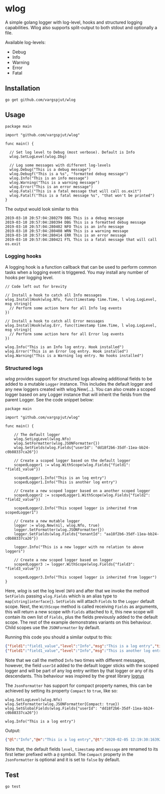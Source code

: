 # wlog
A simple golang logger with log-level, hooks and structured logging capabilities. Wlog also supports split-output to both stdout and optionally a file.

Available log-levels:
- Debug
- Info
- Warning
- Error
- Fatal
  
## Installation
```
go get github.com/vargspjut/wlog
```

## Usage
```golang
package main

import "github.com/vargspjut/wlog"

func main() {

  // Set log level to Debug (most verbose). Default is Info
  wlog.SetLogLevel(wlog.Dbg)

  // Log some messages with different log-levels
  wlog.Debug("This is a debug message")
  wlog.Debugf("This is a %s", "formatted debug message")
  wlog.Info("This is an info message")
  wlog.Warning("This is a warning message")
  wlog.Error("This is an error message")
  wlog.Fatal("This is a fatal message that will call os.exit")  
  wlog.Fatalf("This is a fatal message %s", "that won't be printed")
}
```

The output would look similar to this
```
2019-03-10 20:57:04:280279 DBG This is a debug message
2019-03-10 20:57:04:280394 DBG This is a formatted debug message
2019-03-10 20:57:04:280402 NFO This is an info message
2019-03-10 20:57:04:280408 WRN This is a warning message
2019-03-10 20:57:04:280414 ERR This is an error message
2019-03-10 20:57:04:280421 FTL This is a fatal message that will call os.exit
```

### Logging hooks
A logging hook is a function callback that can be used to perform common tasks when a logging event is triggered. You may install any number of hooks per logging level.

```golang
// Code left out for brevity

// Install a hook to catch all Info messages
wlog.InstallHook(wlog.Nfo, func(timestamp time.Time, l wlog.LogLevel, msg string){
  // Perform some action here for all Info log events
})

// Install a hook to catch all Error messages
wlog.InstallHook(wlog.Err, func(timestamp time.Time, l wlog.LogLevel, msg string){
  // Perform some action here for all Error log events
})

wlog.Info("This is an Info log entry. Hook installed")
wlog.Error("This is an Error log entry. Hook installed")
wlog.Warning("This is a Warning log entry. No hooks installed")
```

### Structured logs
*wlog* provides support for structured logs allowing additional fields to be added to a mutable `Logger` instance. This includes the default logger and any new loggers created with wlog.New(...). You can also create a scoped logger based on any Logger instance that will inherit the fields from the parent Logger. See the code snippet below:

```golang
package main

import "github.com/vargspjut/wlog"

func main() {

    // The default logger
    wlog.SetLogLevel(wlog.Nfo)
    wlog.SetFormatter(wlog.JSONFormatter{})
    wlog.SetFields(wlog.Fields{"userId": "dd18f2b6-35df-11ea-bb24-c0b88337ca26"})

    // Create a scoped logger based on the default logger
    scopedLogger1 := wlog.WithScope(wlog.Fields{"field1": "field1_value"})

    scopedLogger1.Info("This is an log entry")
    scopedLogger1.Info("This is another log entry")

    // Create a new scoped logger based on a another scoped logger
    scopedLogger2 := scopedLogger1.WithScope(wlog.Fields{"field2": "field2_value"})

    scopedLogger2.Info("This scoped logger is inherited from scopedLogger1")

    // Create a new mutable logger
    logger := wlog.New(nil, wlog.Nfo, true)
    logger.SetFormatter(wlog.JSONFormatter{})
    logger.SetFields(wlog.Fields{"tenantId": "aa18f2b6-35df-11ea-bb24-c0b88337ca26"})

    logger.Info("This is a new logger with no relation to above loggers")

    // Create a new scoped logger based on logger
    scopedLogger3 := logger.WithScope(wlog.Fields{"field3": "field3_value"})

    scopedLogger3.Info("This scoped logger is inherited from logger")
}
```
Here, *wlog* is set the log level `INFO` and after that we invoke the method `SetFields` passing `wlog.Fields` which is an alias type to `map[string]interface{}`. `SetFields` will attach `Fields` to the `Logger` default scope. Next, the `WithScope` method is called receiving `Fields` as arguments, this will return a new scope with `Fields` attached to it, this new scope will contain its own list of `Fields`, plus 
the fields previously added to the default scope. The rest of the example demonstrates variants on this behaviour. Child scopes use the `JSONFormatter` by default.
 
Running this code you should a similar output to this:

```json
{"field1":"field1_value","level":"Info","msg":"This is a log entry","timestamp":"2020-01-23 09:57:54:157141","userId":"dd18f2b6-35df-11ea-bb24-c0b88337ca26"}
{"field1":"field1_value","level":"Info","msg":"This is another log entry","timestamp":"2020-01-23 09:57:54:157273","userId":"dd18f2b6-35df-11ea-bb24-c0b88337ca26"}
``` 
Note that we call the method `Info` two times with different messages, however, the field `userId` added to the default logger sticks with the scoped logger and will be part of any log entry written by that logger or any of its descendants. This behaviour was inspired by the great library [logrus](https://github.com/sirupsen/logrus)

The `JsonFormatter` has support for compact property names, this can be achieved by setting its
property `Compact` to `true`, like so:

```golang
wlog.SetLogLevel(wlog.Nfo)
wlog.SetFormatter(wlog.JSONFormatter{Compact: true})
wlog.SetGlobalFields(wlog.Fields{"userId": "dd18f2b6-35df-11ea-bb24-c0b88337ca26"})

wlog.Info("This is a log entry")
```
Output:
```json
{"@l":"Info","@m":"This is a log entry","@t":"2020-02-05 12:19:30:163927","userId":"dd18f2b6-35df-11ea-bb24-c0b88337ca26"}
```
Note that, the default fields `level`, `timestamp` and `message` are renamed to its first letter prefixed
with a `@` symbol. The `Compact` property in the `JsonFormatter` is optional and it is set to `false`
by default.

## Test
```
go test
```
